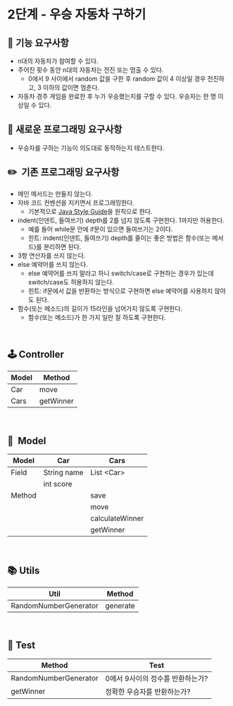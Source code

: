 # 2단계 - 우승 자동차 구하기

## **🚀 기능 요구사항**

- n대의 자동차가 참여할 수 있다.
- 주어진 횟수 동안 n대의 자동차는 전진 또는 멈출 수 있다.
  - 0에서 9 사이에서 random 값을 구한 후 random 값이 4 이상일 경우 전진하고, 3 이하의 값이면 멈춘다.
- 자동차 경주 게임을 완료한 후 누가 우승했는지를 구할 수 있다. 우승자는 한 명 이상일 수 있다.

## **🎯 새로운 프로그래밍 요구사항**

- 우승자를 구하는 기능이 의도대로 동작하는지 테스트한다.

## **✏️  기존 프로그래밍 요구사항**

- 메인 메서드는 만들지 않는다.
- 자바 코드 컨벤션을 지키면서 프로그래밍한다.
  - 기본적으로 [Java Style Guide](https://github.com/woowacourse/woowacourse-docs/tree/master/styleguide/java)을 원칙으로 한다.
- indent(인덴트, 들여쓰기) depth를 2를 넘지 않도록 구현한다. 1까지만 허용한다.
  - 예를 들어 while문 안에 if문이 있으면 들여쓰기는 2이다.
  - 힌트: indent(인덴트, 들여쓰기) depth를 줄이는 좋은 방법은 함수(또는 메서드)를 분리하면 된다.
- 3항 연산자를 쓰지 않는다.
- else 예약어를 쓰지 않는다.
  - else 예약어를 쓰지 말라고 하니 switch/case로 구현하는 경우가 있는데 switch/case도 허용하지 않는다.
  - 힌트: if문에서 값을 반환하는 방식으로 구현하면 else 예약어를 사용하지 않아도 된다.
- 함수(또는 메소드)의 길이가 15라인을 넘어가지 않도록 구현한다.
  - 함수(또는 메소드)가 한 가지 일만 잘 하도록 구현한다.

<br>

## 🕹️ Controller

| Model | Method |
| --- | --- |
| Car | move |
| Cars | getWinner |

<br>

## 🚗  Model

| Model | Car | Cars            |
| --- | --- |-----------------|
| Field | String name | List \<Car>     |
|  | int score |                 |
| Method |  | save            |
|  |  | move            |
|  |  | calculateWinner |
|  |  | getWinner       |

<br>

## **📚 Utils**

| Util | Method |
| --- | --- |
| RandomNumberGenerator | generate |

<br>

## **🧪 Test**

| Method | Test |
| --- | --- |
| RandomNumberGenerator | 0에서 9사이의 정수를 반환하는가? |
| getWinner | 정확한 우승자를 반환하는가? |